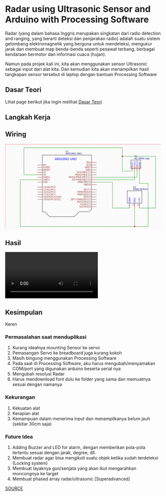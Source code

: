# Radar using Ultrasonic Sensor and Arduino with Processing Software


Radar (yang dalam bahasa Inggris merupakan singkatan dari radio detection and ranging, yang berarti deteksi dan penjarakan radio) adalah suatu sistem gelombang elektromagnetik yang berguna untuk mendeteksi, mengukur jarak dan membuat map benda-benda seperti pesawat terbang, berbagai kendaraan bermotor dan informasi cuaca (hujan).

Namun pada projek kali ini, kita akan menggunakan sensor Ultrasonic sebagai input dari alat kita. Dan kemudian kita akan menampilkan hasil tangkapan sensor tersebut di laptop dengan bantuan Processing Software

## Dasar Teori
Lihat page berikut jika ingin melihat [Dasar Teori](DASAR-TEORI.md)

## Langkah Kerja

## Wiring
![Ini adalah skematik dari projek](wiring.png)
## Hasil 
![This is the result of the project](result.mp4)
## Kesimpulan
Keren
### Permasalahan saat menduplikasi
1. Kurang idealnya mounting Sensor ke servo
2. Pemasangan Servo ke breadboard juga kurang kokoh
3. Masih bingung menggunakan Processing Software
4. Pada saat di Processing Software, aku harus mengubah/menyamakan COM/port yang digunakan arduino beserta serial nya
5. Mengubah resolusi Radar
6. Harus mendownload font dulu ke folder yang sama dan memuatnya sesuai dengan namanya
### Kekurangan
1. Kekuatan alat
2. Kerapian alat
3. Kemampuan dalam menerima input dan menampilkanya belum jauh (sekitar 30cm saja)
### Future Idea
1. Adding Buzzer and LED for alarm, dengan memberikan pola-pola tertentu sesuai dengan jarak, degree, dll.
2. Membuat radar agar bisa mengikuti suatu objek ketika sudah terdeteksi (Locking system)
3. Membuat layaknya gun/senjata yang akan ikut mengarahkan moncongnya ke target
4. Membuat phased array radar/ultrasonic [Superadvanced]

[SOURCE](https://howtomechatronics.com/projects/arduino-radar-project/)
